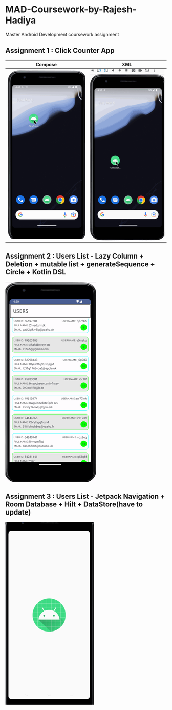 # MAD-Coursework-by-Rajesh-Hadiya
Master Android Development coursework assignment 

## Assignment 1 : Click Counter App

Compose             |  XML
:-------------------------:|:-------------------------:
<img src='https://github.com/GiridharaSPK/MAD-Coursework-by-Rajesh-Hadiya/blob/main/Assignment%201/click_counter_compose.gif' title='XML App GIF' width='' alt='GIF Walkthrough' />  |  <img src='https://github.com/GiridharaSPK/MAD-Coursework-by-Rajesh-Hadiya/blob/main/Assignment%201/click_counter_xml.gif' title='XML App GIF' width='' alt='GIF Walkthrough' />

## Assignment 2 : Users List - Lazy Column + Deletion + mutable list + generateSequence + Circle + Kotlin DSL

<img src='https://github.com/GiridharaSPK/MAD-Coursework-by-Rajesh-Hadiya/blob/main/Assignment%202/users_lazycolumns.gif' title='Compose Users List GIF' width='' alt='GIF Walkthrough' /> 


## Assignment 3 : Users List - Jetpack Navigation + Room Database + Hilt + DataStore(have to update)

<img src='https://github.com/GiridharaSPK/MAD-Coursework-by-Rajesh-Hadiya/blob/main/Assignment%203/RoomAndNavigation.gif' title='Room and Jetpack Navigation GIF' width='' alt='GIF Walkthrough' /> 
